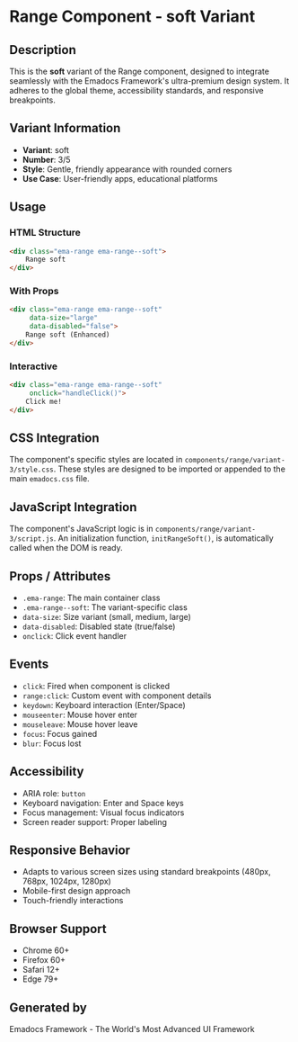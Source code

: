 # Range Component - soft Variant

## Description
This is the **soft** variant of the Range component, designed to integrate seamlessly with the Emadocs Framework's ultra-premium design system. It adheres to the global theme, accessibility standards, and responsive breakpoints.

## Variant Information
- **Variant**: soft
- **Number**: 3/5
- **Style**: Gentle, friendly appearance with rounded corners
- **Use Case**: User-friendly apps, educational platforms

## Usage

### HTML Structure
```html
<div class="ema-range ema-range--soft">
    Range soft
</div>
```

### With Props
```html
<div class="ema-range ema-range--soft" 
     data-size="large" 
     data-disabled="false">
    Range soft (Enhanced)
</div>
```

### Interactive
```html
<div class="ema-range ema-range--soft" 
     onclick="handleClick()">
    Click me!
</div>
```

## CSS Integration
The component's specific styles are located in `components/range/variant-3/style.css`. These styles are designed to be imported or appended to the main `emadocs.css` file.

## JavaScript Integration
The component's JavaScript logic is in `components/range/variant-3/script.js`. An initialization function, `initRangeSoft()`, is automatically called when the DOM is ready.

## Props / Attributes
- `.ema-range`: The main container class
- `.ema-range--soft`: The variant-specific class
- `data-size`: Size variant (small, medium, large)
- `data-disabled`: Disabled state (true/false)
- `onclick`: Click event handler

## Events
- `click`: Fired when component is clicked
- `range:click`: Custom event with component details
- `keydown`: Keyboard interaction (Enter/Space)
- `mouseenter`: Mouse hover enter
- `mouseleave`: Mouse hover leave
- `focus`: Focus gained
- `blur`: Focus lost

## Accessibility
- ARIA role: `button`
- Keyboard navigation: Enter and Space keys
- Focus management: Visual focus indicators
- Screen reader support: Proper labeling

## Responsive Behavior
- Adapts to various screen sizes using standard breakpoints (480px, 768px, 1024px, 1280px)
- Mobile-first design approach
- Touch-friendly interactions

## Browser Support
- Chrome 60+
- Firefox 60+
- Safari 12+
- Edge 79+

## Generated by
Emadocs Framework - The World's Most Advanced UI Framework
